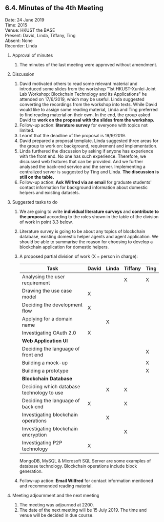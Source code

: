 ## 6.4. Minutes of the 4th Meeting

Date: 24 June 2019\
Time: 2015\
Venue: HKUST the BASE\
Present: David, Linda, Tiffany, Ting\
Absent: None\
Recorder: Linda

1. Approval of minutes

    1. The minutes of the last meeting were approved without amendment.

2. Discussion
    1. David motivated others to read some relevant material and introduced some slides from the workshop "1st HKUST-Xunlei Joint Lab Workshop: Blockchain Technology and its Applications" he attended on 17/6/2019, which may be useful.
    Linda suggested converting the recordings from the workshop into texts.
    While David would like to assign some reading material, Linda and Ting preferred to find reading material on their own.
    In the end, the group asked David to **work on the proposal with the slides from the workshop.**
    2. Follow-up action: **literature survey** for everyone with topics not limited.
    3. Learnt that the deadline of the proposal is 19/9/2019.
    4. David prepared a proposal template.
    Linda suggested three areas for the group to work on: background, requirement and implementation.
    5. Linda furthered the discussion by asking if anyone has experience with the front end.
    No one has such experience.
    Therefore, we discussed web features that can be provided.
    And we further analysed the back-end service and the server.
    Implementing a centralized server is suggested by Ting and Linda.
    **The discussion is still on the table.**
    6. Follow-up action: **Ask Wilfred via an email** for graduate students' contact information for background information about domestic helpers and existing datasets.

3. Suggested tasks to do
    1. We are going to write **individual literature surveys** and **contribute to the proposal** according to the roles shown in the table of the division of work in point 3.3 below.
    2. Literature survey is going to be about any topics of blockchain database, existing domestic helper agents and agent application.
    We should be able to summarise the reason for choosing to develop a blockchain application for domestic helpers.
    3. A proposed partial division of work (X = person in charge):

       | Task                                      | David | Linda | Tiffany | Ting |
       | ----------------------------------------- | ----- | ----- | ------- | ---- |
       | Analysing the user requirement            |       |       | X       | X    |
       | Drawing the use case model                | X     |       |         |      |
       | Deciding the development flow             | X     |       |         |      |
       | Applying for a domain name                |       | X     |         |      |
       | Investigating OAuth 2.0                   | X     |       |         |      |
       | **Web Application UI**                    |       |       |         |      |
       | Deciding the language of front end        |       |       |         | X    |
       | Building a mock-up                        |       |       |         | X    |
       | Building a prototype                      |       |       |         | X    |
       | **Blockchain Database**                   |       |       |         |      |
       | Deciding which database technology to use |       | X     | X       |      |
       | Deciding the language of back end         | X     |       | X       |      |
       | Investigating blockchain operations       |       | X     |         |      |
       | Investigating blockchain encryption       |       |       | X       |      |
       | Investigating P2P technology              | X     |       |         |      |

       MongoDB, MySQL & Microsoft SQL Server are some examples of database technology.
       Blockchain operations include block generation.
    4. Follow-up action: **Email Wilfred** for contact information mentioned and recommended reading material.

4. Meeting adjournment and the next meeting

    1. The meeting was adjourned at 2200.
    2. The date of the next meeting will be 15 July 2019.
    The time and venue will be decided in due course.
